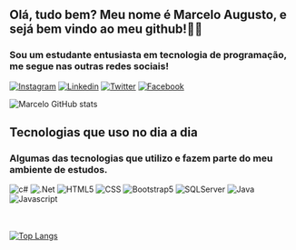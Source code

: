## Olá, tudo bem? Meu nome é Marcelo Augusto, e sejá bem vindo ao meu github!🖖🏻

### Sou um estudante entusiasta em tecnologia de programação, me segue nas outras redes sociais!

[![Instagram](https://img.shields.io/badge/Instagram-E4405F?style=for-the-badge&logo=instagram&logoColor=white)](https://www.instagram.com/marcelo.augusto1234/)
[![Linkedin](https://img.shields.io/badge/LinkedIn-0077B5?style=for-the-badge&logo=linkedin&logoColor=white)](https://www.linkedin.com/in/marcelo-augusto-825b2b202/)
[![Twitter](https://img.shields.io/badge/Twitter-1DA1F2?style=for-the-badge&logo=twitter&logoColor=white)](https://twitter.com/Telo_Augusto_O)
[![Facebook](https://img.shields.io/badge/Facebook-1877F2?style=for-the-badge&logo=facebook&logoColor=white)](https://www.facebook.com/profile.php?id=100042692251604)




![Marcelo GitHub stats](https://github-readme-stats-git-masterrstaa-rickstaa.vercel.app/api?username=Marcelo-A-O-S&show_icons=true&theme=dark)




## Tecnologias que uso no dia a dia

### Algumas das tecnologias que utilizo e fazem parte do meu ambiente de estudos.
<div style="display: inline_block">
 <img alignm="center" alt="c#" src="https://img.shields.io/badge/C%23-239120?style=for-the-badge&logo=c-sharp&logoColor=white"/>
 <img alignm="center" alt=".Net" src="https://img.shields.io/badge/.NET-5C2D91?style=for-the-badge&logo=.net&logoColor=white"/>
 <img alignm="center" alt="HTML5" src="https://img.shields.io/badge/HTML5-E34F26?style=for-the-badge&logo=html5&logoColor=white"/>
 <img alignm="center" alt="CSS" src="https://img.shields.io/badge/CSS-239120?&style=for-the-badge&logo=css3&logoColor=white"/>
 <img alignm="center" alt="Bootstrap5" src="https://img.shields.io/badge/Bootstrap-563D7C?style=for-the-badge&logo=bootstrap&logoColor=white"/>
 <img alignm="center" alt="SQLServer" src="https://img.shields.io/badge/Microsoft_SQL_Server-CC2927?style=for-the-badge&logo=microsoft-sql-server&logoColor=white"/>
 <img alignm="center" alt="Java" src="https://img.shields.io/badge/Java-ED8B00?style=for-the-badge&logo=java&logoColor=white"/>
 <img alignm="center" alt="Javascript" src="https://img.shields.io/badge/JavaScript-F7DF1E?style=for-the-badge&logo=javascript&logoColor=black"/>
<div>



<br/>
<br/>

[![Top Langs](https://github-readme-stats-git-masterrstaa-rickstaa.vercel.app/api/top-langs/?username=Marcelo-A-O-S&layout=compact)](https://github.com/Marcelo-A-O-S/Marcelo-A-O-S)
